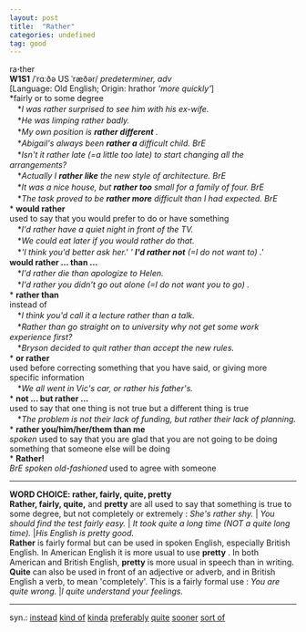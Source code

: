 ```yaml
---
layout: post
title:  "Rather"
categories: undefined
tag: good
---
```

<DIV style="MARGIN: 0px 0px 5px">ra<B>·</B>ther<BR><B>W1S1</B> /ˈrɑːðə US ˈræðər/ <I>predeterminer, adv</I> <BR>[Language: Old English; Origin: hrathor <I>'more quickly'</I>]<BR>*fairly or to some degree<BR>　*<I>I was rather surprised to see him with his ex-wife.</I><BR>　*<I>He was limping rather badly.</I><BR>　*<I>My own position is <B>rather different</B> .</I><BR>　*<I>Abigail's always been <B>rather a</B> difficult child. <I>BrE</I></I><BR>　*<I>Isn't it rather late (=a little too late) to start changing all the arrangements?</I><BR>　*<I>Actually I <B>rather like</B> the new style of architecture. <I>BrE</I></I><BR>　*<I>It was a nice house, but <B>rather too</B> small for a family of four. <I>BrE</I></I><BR>　*<I>The task proved to be <B>rather more</B> difficult than I had expected. <I>BrE</I></I><BR>* <B>would rather</B><BR>used to say that you would prefer to do or have something<BR>　*<I>I'd rather have a quiet night in front of the TV.</I><BR>　*<I>We could eat later if you would rather do that.</I><BR>　*<I>'I think you'd better ask her.' ' <B>I'd rather not</B> (=I do not want to) .'</I><BR><B>would rather ... than ...</B><BR>　*<I>I'd rather die than apologize to Helen.</I><BR>　*<I>I'd rather you didn't go out alone (=I do not want you to go) .</I><BR>* <B>rather than</B><BR>instead of<BR>　*<I>I think you'd call it a lecture rather than a talk.</I><BR>　*<I>Rather than go straight on to university why not get some work experience first?</I><BR>　*<I>Bryson decided to quit rather than accept the new rules.</I><BR>* <B>or rather</B><BR>used before correcting something that you have said, or giving more specific information<BR>　*<I>We all went in Vic's car, or rather his father's.</I><BR>* <B>not ... but rather ...</B><BR>used to say that one thing is not true but a different thing is true<BR>　*<I>The problem is not their lack of funding, but rather their lack of planning.</I><BR>* <B>rather you/him/her/them than me</B><BR><I>spoken</I> used to say that you are glad that you are not going to be doing something that someone else will be doing<BR>* <B>Rather!</B><BR><I>BrE spoken old-fashioned</I> used to agree with someone
<HR>
<B>WORD CHOICE: rather, fairly, quite, pretty</B> <BR><B>Rather, fairly, quite,</B> and <B>pretty</B> are all used to say that something is true to some degree, but not completely or extremely : <I>She's rather shy. </I>| <I>You should find the test fairly easy.</I> | <I>It took quite a long time (NOT a quite long time).</I> |<I>His English is pretty good.</I> <BR><B>Rather</B> is fairly formal but can be used in spoken English, especially British English. In American English it is more usual to use <B>pretty</B> . In both American and British English, <B>pretty</B> is more usual in speech than in writing. <BR><B>Quite</B> can also be used in front of an adjective or adverb, and in British English a verb, to mean 'completely'. This is a fairly formal use : <I>You are quite wrong. </I>|<I>I quite understand your feelings.</I> 
<HR>
</DIV>
<DIV style="MARGIN: 0px 0px 5px">
<DIV style="MARGIN: 4px 0px">syn.: <A href="{{ site.baseurl }}/instead"><U>instead</U></A> <A href="{{ site.baseurl }}/kind%20of"><U>kind of</U></A> <A href="{{ site.baseurl }}/kinda"><U>kinda</U></A> <A href="{{ site.baseurl }}/preferably"><U>preferably</U></A> <A href="{{ site.baseurl }}/quite"><U>quite</U></A> <A href="{{ site.baseurl }}/sooner"><U>sooner</U></A> <A href="{{ site.baseurl }}/sort%20of"><U>sort of</U></A></DIV></DIV>
